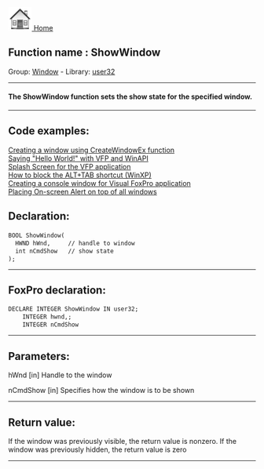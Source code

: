 [<img src="../../images/home.png"> Home ](https://github.com/VFPX/Win32API)  

## Function name : ShowWindow
Group: [Window](../../functions_group.md#Window)  -  Library: [user32](../../Libraries.md#user32)  
***  


#### The ShowWindow function sets the show state for the specified window.
***  


## Code examples:
[Creating a window using CreateWindowEx function](../../samples/sample_050.md)  
[Saying "Hello World!" with VFP and WinAPI](../../samples/sample_119.md)  
[Splash Screen for the VFP application](../../samples/sample_294.md)  
[How to block the ALT+TAB shortcut (WinXP)](../../samples/sample_432.md)  
[Creating a console window for Visual FoxPro application](../../samples/sample_474.md)  
[Placing On-screen Alert on top of all windows](../../samples/sample_504.md)  

## Declaration:
```foxpro  
BOOL ShowWindow(
  HWND hWnd,     // handle to window
  int nCmdShow   // show state
);  
```  
***  


## FoxPro declaration:
```foxpro  
DECLARE INTEGER ShowWindow IN user32;
    INTEGER hwnd,;
    INTEGER nCmdShow  
```  
***  


## Parameters:
hWnd 
[in] Handle to the window

nCmdShow 
[in] Specifies how the window is to be shown  
***  


## Return value:
If the window was previously visible, the return value is nonzero. 
If the window was previously hidden, the return value is zero
  
***  

